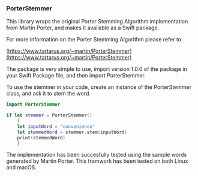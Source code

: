 ### PorterStemmer

This library wraps the original Porter Stemming Algorithm implementation from Martin Porter, and makes it available as a Swift package. 

For more information on the Porter Stemming Algorithm please refer to

[https://www.tartarus.org/~martin/PorterStemmer](https://www.tartarus.org/~martin/PorterStemmer)

The package is very simple to use, import version 1.0.0 of the package in your Swift Package file, and then import PorterStemmer.

To use the stemmer in your code, create an instance of the PorterStemmer class, and ask it to stem the word.

~~~swift
import PorterStemmer

if let stemmer = PorterStemmer()
	{
	let inputWord = "convenience"
	let stemmedWord = stemmer.stem(inputWord)
	print(stemmedWord)
	}
~~~

The implementation has been succesfully tested using the sample words generated by Martin Porter. This framwork has been tested on both Linux and macOS.